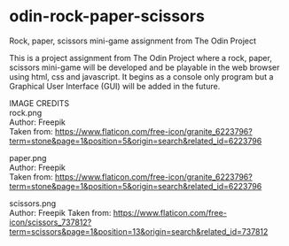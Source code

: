 # odin-rock-paper-scissors
Rock, paper, scissors mini-game assignment from The Odin Project

This is a project assignment from The Odin Project where a rock, paper, scissors mini-game will be developed and be playable in the web browser using html, css and javascript. It begins as a console only program but a Graphical User Interface (GUI) will be added in the future.  

IMAGE CREDITS  
rock.png  
Author: Freepik  
Taken from: https://www.flaticon.com/free-icon/granite_6223796?term=stone&page=1&position=5&origin=search&related_id=6223796  
  
paper.png  
Author: Freepik  
Taken from: https://www.flaticon.com/free-icon/granite_6223796?term=stone&page=1&position=5&origin=search&related_id=6223796  
  
scissors.png  
Author: Freepik 
Taken from: https://www.flaticon.com/free-icon/scissors_737812?term=scissors&page=1&position=13&origin=search&related_id=737812   
